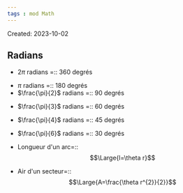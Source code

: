 ```yaml
---
tags : mod Math
---
```

Created: 2023-10-02

## Radians
- $2\pi$ radians =:: 360 degrés
<!--SR:!2023-10-14,1,230-->
- $\pi$ radians =:: 180 degrés
- $\frac{\pi}{2}$ radians =:: 90 degrés
<!--SR:!2023-10-16,3,250-->
- $\frac{\pi}{3}$ radians =:: 60 degrés
- $\frac{\pi}{4}$ radians =:: 45 degrés
- $\frac{\pi}{6}$ radians =:: 30 degrés

- Longueur d'un arc=::$$\Large{l=\theta r}$$
- Air d'un secteur=::$$\Large{A=\frac{\theta r^{2}}{2}}$$
